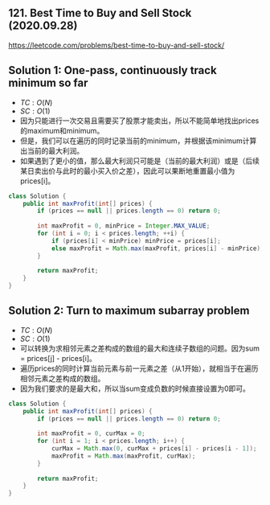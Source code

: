 ## 121. Best Time to Buy and Sell Stock (2020.09.28)

https://leetcode.com/problems/best-time-to-buy-and-sell-stock/

## Solution 1: One-pass, continuously track minimum so far

- $TC:O(N)$
- $SC:O(1)$
- 因为只能进行一次交易且需要买了股票才能卖出，所以不能简单地找出prices的maximum和minimum。
- 但是，我们可以在遍历的同时记录当前的minimum，并根据该minimum计算出当前的最大利润。
- 如果遇到了更小的值，那么最大利润只可能是（当前的最大利润）或是（后续某日卖出价与此时的最小买入价之差），因此可以果断地重置最小值为prices[i]。

```java
class Solution {
    public int maxProfit(int[] prices) {
        if (prices == null || prices.length == 0) return 0;
        
        int maxProfit = 0, minPrice = Integer.MAX_VALUE;
        for (int i = 0; i < prices.length; ++i) {
            if (prices[i] < minPrice) minPrice = prices[i];
            else maxProfit = Math.max(maxProfit, prices[i] - minPrice);
        }
        
        return maxProfit;
    }
}
```

## Solution 2: Turn to maximum subarray problem

- $TC:O(N)$
- $SC:O(1)$
- 可以转换为求相邻元素之差构成的数组的最大和连续子数组的问题。因为sum = prices[j] - prices[i]。
- 遍历prices的同时计算当前元素与前一元素之差（从1开始），就相当于在遍历相邻元素之差构成的数组。
- 因为我们要求的是最大和，所以当sum变成负数的时候直接设置为0即可。

```java
class Solution {
    public int maxProfit(int[] prices) {
        if (prices == null || prices.length == 0) return 0;
        
        int maxProfit = 0, curMax = 0;
        for (int i = 1; i < prices.length; i++) {
            curMax = Math.max(0, curMax + prices[i] - prices[i - 1]);
            maxProfit = Math.max(maxProfit, curMax);
        }
        
        return maxProfit;
    }
}
```

